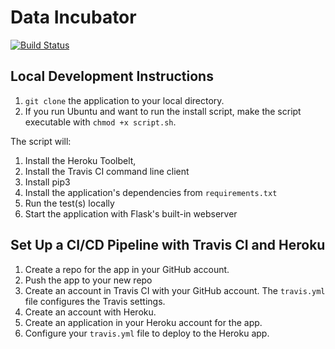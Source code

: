 # Data Incubator

[![Build Status](https://travis-ci.org/cairosubway1/data_incubator.svg?branch=master)](https://travis-ci.org/cairosubway1/data_incubator)

## Local Development Instructions

1.  `git clone`  the application to your local directory.
2.  If you run Ubuntu and want to run the install script, make the script executable with `chmod +x script.sh`.  

The script will:

1.  Install the Heroku Toolbelt, 
2.  Install the Travis CI command line client
3.  Install pip3
4.  Install the application's dependencies from `requirements.txt`
5.  Run the test(s) locally
6.  Start the application with Flask's built-in webserver

## Set Up a CI/CD Pipeline with Travis CI and Heroku

1.  Create a repo for the app in your GitHub account.
2.  Push the app to your new repo
3.  Create an account in Travis CI with your GitHub account.  The `travis.yml` file configures the Travis settings.
4.  Create an account with Heroku.
5.  Create an application in your Heroku account for the app.
6.  Configure your `travis.yml` file to deploy to the Heroku app.
